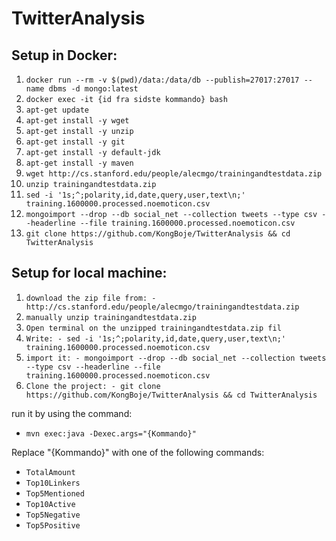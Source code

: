 # TwitterAnalysis
## Setup in Docker:
1. `docker run --rm -v $(pwd)/data:/data/db --publish=27017:27017 --name dbms -d mongo:latest`
2. `docker exec -it {id fra sidste kommando} bash`
3. `apt-get update`
4. `apt-get install -y wget`
5. `apt-get install -y unzip`
6. `apt-get install -y git`
7. `apt-get install -y default-jdk`
8. `apt-get install -y maven`
9. `wget http://cs.stanford.edu/people/alecmgo/trainingandtestdata.zip`
10. `unzip trainingandtestdata.zip`
11. `sed -i '1s;^;polarity,id,date,query,user,text\n;' training.1600000.processed.noemoticon.csv`
12. `mongoimport --drop --db social_net --collection tweets --type csv --headerline --file training.1600000.processed.noemoticon.csv`
13. `git clone https://github.com/KongBoje/TwitterAnalysis && cd TwitterAnalysis`

## Setup for local machine:
1. `download the zip file from: - http://cs.stanford.edu/people/alecmgo/trainingandtestdata.zip`
4. `manually unzip trainingandtestdata.zip`
5. `Open terminal on the unzipped trainingandtestdata.zip fil`
6. `Write: - sed -i '1s;^;polarity,id,date,query,user,text\n;' training.1600000.processed.noemoticon.csv`
7. `import it: - mongoimport --drop --db social_net --collection tweets --type csv --headerline --file training.1600000.processed.noemoticon.csv`
8. `Clone the project: - git clone https://github.com/KongBoje/TwitterAnalysis && cd TwitterAnalysis`

run it by using the command:
- `mvn exec:java -Dexec.args="{Kommando}"`

Replace "{Kommando}" with one of the following commands:
- `TotalAmount`
- `Top10Linkers`
- `Top5Mentioned`
- `Top10Active`
- `Top5Negative`
- `Top5Positive`
